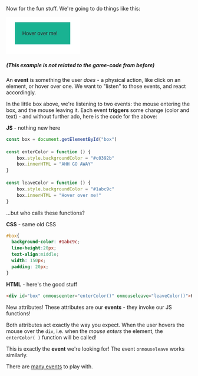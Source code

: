 Now for the fun stuff. We're going to do things like this:

  


![.guides/img/PROD_A345-0](./PROD_A345-0.gif)
##### **(This example is not related to the game-code from before)**

  

An **event** is something the user _does_ - a physical action, like click on an element, or hover over one. We want to "listen" to those events, and react accordingly.

  

In the little box above, we're listening to two events: the mouse entering the box, and the mouse leaving it. Each event **triggers** some change (color and text) - and without further ado, here is the code for the above:

  

**JS** - nothing new here

```js
const box = document.getElementById("box")

const enterColor = function () {
    box.style.backgroundColor = "#c0392b"
    box.innerHTML = "AHH GO AWAY"
}

const leaveColor = function () {
    box.style.backgroundColor = "#1abc9c"
    box.innerHTML = "Hover over me!"
}
```
  

...but who calls these functions?

  

**CSS** - same old CSS

  


```css
#box{
  background-color: #1abc9c;
  line-height:20px;
  text-align:middle;
  width: 150px;
  padding: 20px;
}
```
  

**HTML** - here's the good stuff


```html
<div id="box" onmouseenter="enterColor()" onmouseleave="leaveColor()">Hover over me!</div>
```
  

New attributes! These attributes are our **events** - they invoke our JS functions!

  

Both attributes act exactly the way you expect. When the user hovers the mouse over the `div`, i.e. when the _mouse enters_ the element, the `enterColor( )` function will be called!

  

This is exactly the **event** we're looking for! The event `onmouseleave` works similarly.

  

There are [many events](https://developer.mozilla.org/en-US/docs/Web/Events) to play with.
